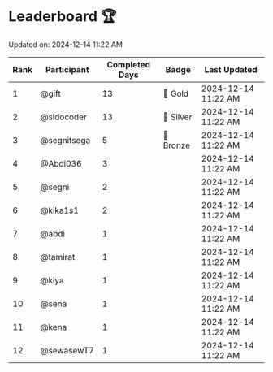 # Leaderboard 🏆

Updated on: 2024-12-14 11:22 AM

| Rank | Participant       | Completed Days | Badge      | Last Updated         |
|------|-------------------|----------------|------------|----------------------|
| 1    | @gift             | 13             | 🏅 Gold     | 2024-12-14 11:22 AM |
| 2    | @sidocoder        | 13             | 🥈 Silver   | 2024-12-14 11:22 AM |
| 3    | @segnitsega       | 5              | 🥉 Bronze   | 2024-12-14 11:22 AM |
| 4    | @Abdi036          | 3              |            | 2024-12-14 11:22 AM |
| 5    | @segni            | 2              |            | 2024-12-14 11:22 AM |
| 6    | @kika1s1          | 2              |            | 2024-12-14 11:22 AM |
| 7    | @abdi             | 1              |            | 2024-12-14 11:22 AM |
| 8    | @tamirat          | 1              |            | 2024-12-14 11:22 AM |
| 9    | @kiya             | 1              |            | 2024-12-14 11:22 AM |
| 10   | @sena             | 1              |            | 2024-12-14 11:22 AM |
| 11   | @kena             | 1              |            | 2024-12-14 11:22 AM |
| 12   | @sewasewT7        | 1              |            | 2024-12-14 11:22 AM |
